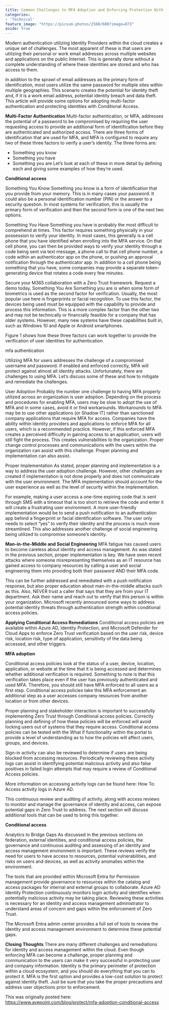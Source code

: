 ```yaml
---
title: Common Challenges to MFA Adoption and Enforcing Protection With Conditional Access
categories:
- 'Technical'
feature_image: "https://picsum.photos/2560/600?image=873"
aside: true
---
```


Modern authentication utilizing Identity Providers within the cloud creates a unique set of challenges. The most apparent of these is that users are utilizing their personal or work email addresses across multiple websites and applications on the public Internet. This is generally done without a complete understanding of where these identities are stored and who has access to them.

In addition to the sprawl of email addresses as the primary form of identification, most users utilize the same password for multiple sites within multiple geographies. This scenario creates the potential for identity theft and, if it is a work email address, potential identity breach and data theft. This article will provide some options for adopting multi-factor authentication and protecting identities with Conditional Access.

**Multi-Factor Authentication**
Multi-factor authentication, or MFA, addresses the potential of a password to be compromised by requiring the user requesting access to provide an additional form of identification before they are authenticated and authorized access. There are three forms of identification that are used for MFA, and MFA is configured to require any two of these three factors to verify a user’s identity. The three forms are:

- Something you know
- Something you have
- Something you are
Let’s look at each of these in more detail by defining each and giving some examples of how they’re used.

**Conditional access**

Something You Know
Something you know is a form of identification that you provide from your memory. This is in many cases your password. It could also be a personal identification number (PIN) or the answer to a security question. In most systems for verification, this is usually the primary form of verification and then the second form is one of the next two options.

Something You Have
Something you have is probably the most difficult to comprehend at times. This factor requires something physically in your possession to verify your identity. In most cases, this generally is a cell phone that you have identified when enrolling into the MFA service. On that cell phone, you can then be provided ways to verify your identity through a code being sent via text message, a phone call to that cell phone number, a code within an authenticator app on the phone, or pushing an approval notification through the authenticator app. In addition to a cell phone being something that you have, some companies may provide a separate token-generating device that rotates a code every few minutes.

Secure your M365 collaboration with a Zero Trust framework. Request a demo today.
Something You Are
Something you are is when some form of biometrics is used as the second factor for verification.  Usually, the most popular use here is fingerprints or facial recognition. To use this factor, the devices being used must be equipped with the capability to provide and process this information. This is a more complex factor than the other two and may not be technically or financially feasible for a company that has older systems. However, many new systems have these capabilities built in, such as Windows 10 and Apple or Android smartphones.

Figure 1 shows how these three factors can work together to provide the verification of user identities for authentication.

mfa authentication

Utilizing MFA for users addresses the challenge of a compromised username and password. If enabled and enforced correctly, MFA will protect against almost all identity attacks. Unfortunately, there are challenges to using MFA. Let’s discuss some of these and how to mitigate and remediate the challenges.

User Adoption
Probably the number one challenge to having MFA properly utilized across an organization is user adoption. Depending on the process and procedures for enabling MFA, users may be slow to adopt the use of MFA and in some cases, avoid it or find workarounds. Workarounds to MFA may be to use other applications (or Shadow IT) rather than sanctioned company applications that require MFA for access.  Companies have the ability within identity providers and applications to enforce MFA for all users, which is a recommended practice. However, if this enforced MFA creates a perceived difficulty in gaining access to an application, users will still fight the process. This creates vulnerabilities to the organization.  Proper change control processes and communications with the users within the organization can assist with this challenge. Proper planning and implementation can also assist.

Proper Implementation
As stated, proper planning and implementation is a way to address the user adoption challenge.  However, other challenges are created if implementation is not done properly and does not communicate with the user environment. The MFA implementation should account for the user experience as well as the level of security within the implementation.

For example, making a user access a one-time expiring code that is sent through SMS with a timeout that is too short to retrieve the code and enter it will create a frustrating user environment. A more user-friendly implementation would be to send a push notification to an authentication app behind a fingerprint or facial identification software. The user only needs to select “yes” to verify their identity and the process is much more streamlined. This also addresses another challenge of social engineering being utilized to compromise someone’s identity.



**Man-in-the-Middle and Social Engineering**
MFA fatigue has caused users to become careless about identity and access management. As was stated in the previous section, proper implementation is key. We have seen recent attacks where someone misrepresenting themselves as an IT resource has gained access to company resources by calling a user and social engineering them into providing both their password AND their MFA code.

This can be further addressed and remediated with a push notification response, but also proper education about man-in-the-middle attacks such as this. Also, NEVER trust a caller that says that they are from your IT department. Ask their name and reach out to verify that this person is within your organization.  Microsoft recently announced some ways to address potential identity threats through authentication strength within conditional access policies.

**Applying Conditional Access Remediations**
Conditional access policies are available within Azure AD, Identity Protection, and Microsoft Defender for Cloud Apps to enforce Zero Trust verification based on the user risk, device risk, location risk, type of application, sensitivity of the data being accessed, and other triggers.


**MFA adoption**

Conditional access policies look at the status of a user, device, location, application, or website at the time that it is being accessed and determines whether additional verification is required. Something to note is that this verification takes place even if the user has previously authenticated and used MFA. Therefore, you should still have MFA enforced to all users as a first step. Conditional access policies take this MFA enforcement an additional step as a user accesses company resources from another location or from other devices.

Proper planning and stakeholder interaction is important to successfully implementing Zero Trust through Conditional access policies. Correctly planning and defining of how these policies will be enforced will avoid locking users out of systems that they require access. Conditional access policies can be tested with the What if functionality within the portal to provide a level of understanding as to how the policies will affect users, groups, and devices.

Sign-in activity can also be reviewed to determine if users are being blocked from accessing resources. Periodically reviewing these activity logs can assist in identifying potential malicious activity and also false positives in failed login attempts that may require a review of Conditional Access policies.

More information on accessing activity logs can be found here: How To: Access activity logs in Azure AD.

This continuous review and auditing of activity, along with access reviews to monitor and manage the governance of identity and access, can expose potential gaps in Zero Trust to address. The next section will discuss additional tools that can be used to bring this together.

**Conditional access**

Analytics to Bridge Gaps
As discussed in the previous sections on federation, external identities, and conditional access policies, the governance and continuous auditing and assessing of an identity and access management environment is important. These reviews verify the need for users to have access to resources, potential vulnerabilities, and risks on users and devices, as well as activity anomalies within the environment.

The tools that are provided within Microsoft Entra for Permission management provide governance to resources within the catalog and access packages for internal and external groups to collaborate. Azure AD Identity Protection continuously monitors login activity and identifies when potentially malicious activity may be taking place. Reviewing these activities is necessary for an identity and access management administrator to understand areas of concern and gaps within the enforcement of Zero Trust.

The Microsoft Entra admin center provides a full set of tools to review the identity and access management environment to determine these potential gaps.

**Closing Thoughts**
There are many different challenges and remediations for identity and access management within the cloud. Even though enforcing MFA can become a challenge, proper planning and communication to the users can make it very successful in protecting user and company information. Identity is the primary perimeter of protection within a cloud ecosystem, and you should do everything that you can to protect it. MFA is the first option and provides a low-cost solution to protect against identity theft. Just be sure that you take the proper precautions and address user objections prior to enforcement.

This was originally posted here: <https://www.avepoint.com/blog/protect/mfa-adoption-conditional-access>